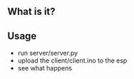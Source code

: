 ## What is it?

## Usage
 * run server/server.py
 * upload the client/client.ino to the esp
 * see what happens